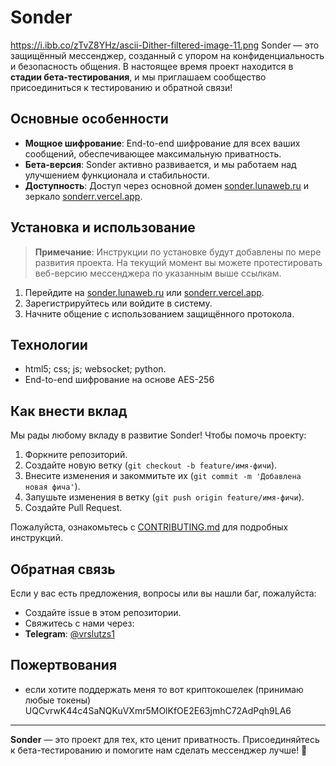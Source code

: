 # Sonder
<picture>https://i.ibb.co/zTvZ8YHz/ascii-Dither-filtered-image-11.png</picture>
Sonder — это защищённый мессенджер, созданный с упором на конфиденциальность и безопасность общения. В настоящее время проект находится в **стадии бета-тестирования**, и мы приглашаем сообщество присоединиться к тестированию и обратной связи!

## Основные особенности
- **Мощное шифрование**: End-to-end шифрование для всех ваших сообщений, обеспечивающее максимальную приватность.
- **Бета-версия**: Sonder активно развивается, и мы работаем над улучшением функционала и стабильности.
- **Доступность**: Доступ через основной домен [sonder.lunaweb.ru](https://sonder.lunaweb.ru) и зеркало [sonderr.vercel.app](https://sonderr.vercel.app).

## Установка и использование
> **Примечание**: Инструкции по установке будут добавлены по мере развития проекта. На текущий момент вы можете протестировать веб-версию мессенджера по указанным выше ссылкам.

1. Перейдите на [sonder.lunaweb.ru](https://sonder.lunaweb.ru) или [sonderr.vercel.app](https://sonderr.vercel.app).
2. Зарегистрируйтесь или войдите в систему.
3. Начните общение с использованием защищённого протокола.

## Технологии
- html5; css; js; websocket; python.
- End-to-end шифрование на основе AES-256

## Как внести вклад
Мы рады любому вкладу в развитие Sonder! Чтобы помочь проекту:
1. Форкните репозиторий.
2. Создайте новую ветку (`git checkout -b feature/имя-фичи`).
3. Внесите изменения и закоммитьте их (`git commit -m 'Добавлена новая фича'`).
4. Запушьте изменения в ветку (`git push origin feature/имя-фичи`).
5. Создайте Pull Request.

Пожалуйста, ознакомьтесь с [CONTRIBUTING.md](CONTRIBUTING.md) для подробных инструкций.

## Обратная связь
Если у вас есть предложения, вопросы или вы нашли баг, пожалуйста:
- Создайте issue в этом репозитории.
- Свяжитесь с нами через:
- **Telegram**: [@vrslutzs1](t.me/vrslutzs1)

## Пожертвования
- если хотите поддержать меня то вот криптокошелек (принимаю любые токены)
UQCvrwK44c4SaNQKuVXmr5MOlKfOE2E63jmhC72AdPqh9LA6
______________________________

**Sonder** — это проект для тех, кто ценит приватность. Присоединяйтесь к бета-тестированию и помогите нам сделать мессенджер лучше! 🚀
